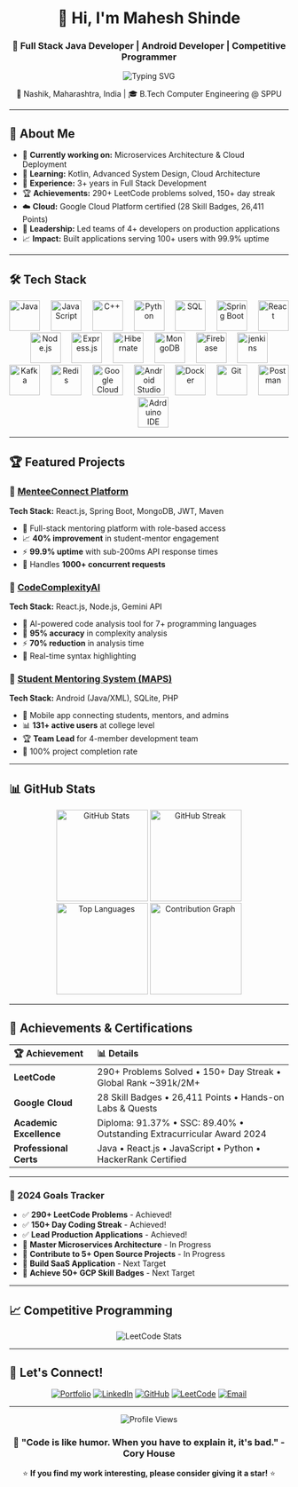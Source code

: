<div align="center">
  <h1>👋 Hi, I'm Mahesh Shinde</h1>
  <h3>🚀 Full Stack Java Developer | Android Developer | Competitive Programmer</h3>
  
  <p>
    <img src="https://readme-typing-svg.herokuapp.com?font=Fira+Code&pause=1000&color=2196F3&center=true&vCenter=true&width=435&lines=Full+Stack+Java+Developer;Android+Application+Developer;Competitive+Programmer;3%2B+Years+Experience;Always+Learning+New+Technologies" alt="Typing SVG" />
  </p>
  
  <p>
    📍 Nashik, Maharashtra, India | 🎓 B.Tech Computer Engineering @ SPPU
  </p>
</div>

---

## 🚀 About Me

- 🔭 **Currently working on:** Microservices Architecture & Cloud Deployment
- 🌱 **Learning:** Kotlin, Advanced System Design, Cloud Architecture
- 💼 **Experience:** 3+ years in Full Stack Development
- 🏆 **Achievements:** 290+ LeetCode problems solved, 150+ day streak
- ☁️ **Cloud:** Google Cloud Platform certified (28 Skill Badges, 26,411 Points)
- 👥 **Leadership:** Led teams of 4+ developers on production applications
- 📈 **Impact:** Built applications serving 100+ users with 99.9% uptime

---

## 🛠️ Tech Stack

<p align="center">
  <img src="https://skillicons.dev/icons?i=java" alt="Java" width="55" height="55"/> &nbsp;&nbsp;&nbsp;
  <img src="https://skillicons.dev/icons?i=js" alt="JavaScript" width="55" height="55"/> &nbsp;&nbsp;&nbsp;
  <img src="https://skillicons.dev/icons?i=cpp" alt="C++" width="55" height="55"/> &nbsp;&nbsp;&nbsp;
  <img src="https://skillicons.dev/icons?i=python" alt="Python" width="55" height="55"/> &nbsp;&nbsp;&nbsp;
  <img src="https://skillicons.dev/icons?i=mysql" alt="SQL" width="55" height="55"/> &nbsp;&nbsp;&nbsp;
  <img src="https://skillicons.dev/icons?i=spring" alt="Spring Boot" width="55" height="55"/> &nbsp;&nbsp;&nbsp;
  <img src="https://skillicons.dev/icons?i=react" alt="React" width="55" height="55"/> &nbsp;&nbsp;&nbsp;
  <img src="https://skillicons.dev/icons?i=nodejs" alt="Node.js" width="55" height="55"/> &nbsp;&nbsp;&nbsp;
  <img src="https://skillicons.dev/icons?i=express" alt="Express.js" width="55" height="55"/> &nbsp;&nbsp;&nbsp;
  <img src="https://skillicons.dev/icons?i=hibernate" alt="Hibernate" width="55" height="55"/> &nbsp;&nbsp;&nbsp;
  <img src="https://skillicons.dev/icons?i=mongodb" alt="MongoDB" width="55" height="55"/> &nbsp;&nbsp;&nbsp;
  <img src="https://skillicons.dev/icons?i=firebase" alt="Firebase" width="55" height="55"/> &nbsp;&nbsp;&nbsp;
  <img src="https://skillicons.dev/icons?i=jenkins" alt="jenkins" width="55" height="55"/> &nbsp;&nbsp;&nbsp;
  <img src="https://skillicons.dev/icons?i=kafka" alt="Kafka" width="55" height="55"/> &nbsp;&nbsp;&nbsp;
  <img src="https://skillicons.dev/icons?i=redis" alt="Redis" width="55" height="55"/> &nbsp;&nbsp;&nbsp;
  <img src="https://skillicons.dev/icons?i=gcp" alt="Google Cloud" width="55" height="55"/> &nbsp;&nbsp;&nbsp;
  <img src="https://skillicons.dev/icons?i=androidstudio" alt="Android Studio" width="55" height="55"/> &nbsp;&nbsp;&nbsp;
  <img src="https://skillicons.dev/icons?i=docker" alt="Docker" width="55" height="55"/> &nbsp;&nbsp;&nbsp;
  <img src="https://skillicons.dev/icons?i=git" alt="Git" width="55" height="55"/> &nbsp;&nbsp;&nbsp;
  <img src="https://skillicons.dev/icons?i=postman" alt="Postman" width="55" height="55"/>  &nbsp;&nbsp;&nbsp;
  <img src="https://skillicons.dev/icons?i=arduino" alt="Adrduino IDE" width="55" height="55"/>
</p>


---

## 🏆 Featured Projects

### 🌟 [MenteeConnect Platform](https://github.com/maheshshinde9100)
**Tech Stack:** React.js, Spring Boot, MongoDB, JWT, Maven
- 🚀 Full-stack mentoring platform with role-based access
- 📈 **40% improvement** in student-mentor engagement
- ⚡ **99.9% uptime** with sub-200ms API response times
- 🔧 Handles **1000+ concurrent requests**

### 🤖 [CodeComplexityAI](https://github.com/maheshshinde9100)
**Tech Stack:** React.js, Node.js, Gemini API
- 🧠 AI-powered code analysis tool for 7+ programming languages
- 🎯 **95% accuracy** in complexity analysis
- ⚡ **70% reduction** in analysis time
- 🎨 Real-time syntax highlighting

### 📱 [Student Mentoring System (MAPS)](https://github.com/maheshshinde9100)
**Tech Stack:** Android (Java/XML), SQLite, PHP
- 👥 Mobile app connecting students, mentors, and admins
- 📊 **131+ active users** at college level
- 🏆 **Team Lead** for 4-member development team
- 🎯 100% project completion rate

---

## 📊 GitHub Stats

<div align="center">
  <img src="https://github-readme-stats.vercel.app/api?username=maheshshinde9100&show_icons=true&theme=tokyonight&hide_border=true&count_private=true" alt="GitHub Stats" height="165"/>
  <img src="https://github-readme-streak-stats.herokuapp.com/?user=maheshshinde9100&theme=tokyonight&hide_border=true" alt="GitHub Streak" height="165"/>
</div>

<div align="center">
  <img src="https://github-readme-stats.vercel.app/api/top-langs/?username=maheshshinde9100&layout=compact&theme=tokyonight&hide_border=true" alt="Top Languages" height="165"/>
  <img src="https://github-readme-activity-graph.vercel.app/graph?username=maheshshinde9100&theme=tokyo-night&hide_border=true&area=true" alt="Contribution Graph" height="165"/>
</div>

---

## 🏅 Achievements & Certifications

<div align="center">

| 🏆 Achievement | 📊 Details |
|:---|:---|
| **LeetCode** | 290+ Problems Solved • 150+ Day Streak • Global Rank ~391k/2M+ |
| **Google Cloud** | 28 Skill Badges • 26,411 Points • Hands-on Labs & Quests |
| **Academic Excellence** | Diploma: 91.37% • SSC: 89.40% • Outstanding Extracurricular Award 2024 |
| **Professional Certs** | Java • React.js • JavaScript • Python • HackerRank Certified |

</div>

---
<!--
## 🎯 Current Focus & Vision

<div align="center">

### 🚀 What I'm Building Right Now

\`\`\`javascript
const currentJourney = {
    architecture: {
        focus: "Microservices & Distributed Systems",
        goal: "Building scalable, fault-tolerant applications",
        impact: "Designing systems that handle millions of requests"
    },
    
    cloud: {
        focus: "Advanced Cloud Deployment Strategies",
        platforms: ["Google Cloud Platform", "AWS", "Docker"],
        achievement: "28 GCP Skill Badges & Growing"
    },
    
    openSource: {
        focus: "Contributing to Developer Community",
        mission: "Sharing knowledge through code & mentorship",
        projects: ["MenteeConnect", "CodeComplexityAI", "More Coming..."]
    },
    
    learning: {
        next: ["Kotlin Mastery", "System Design Patterns", "Cloud Architecture"],
        philosophy: "Every bug is a lesson, every feature is growth",
        motto: "Code with purpose, build with passion! 🔥"
    }
};

// My Developer DNA
const maheshDNA = {
    passion: "Solving complex problems with elegant solutions",
    strength: "Full-stack thinking with attention to detail",
    superpower: "Turning ideas into production-ready applications",
    mission: "Creating technology that makes a difference"
};
\`\`\`

</div> -->

### 🎯 2024 Goals Tracker
- ✅ **290+ LeetCode Problems** - Achieved!
- ✅ **150+ Day Coding Streak** - Achieved!
- ✅ **Lead Production Applications** - Achieved!
- 🔄 **Master Microservices Architecture** - In Progress
- 🔄 **Contribute to 5+ Open Source Projects** - In Progress
- 🎯 **Build SaaS Application** - Next Target
- 🎯 **Achieve 50+ GCP Skill Badges** - Next Target

---

## 📈 Competitive Programming

<div align="center">
  <img src="https://leetcard.jacoblin.cool/code-with-mahesh?theme=dark&font=Sunflower&ext=heatmap" alt="LeetCode Stats"/>
</div>

---

## 🤝 Let's Connect!

<div align="center">
  
[![Portfolio](https://img.shields.io/badge/Portfolio-FF5722?style=for-the-badge&logo=google-chrome&logoColor=white)](https://maheshshinde-dev.vercel.app)
[![LinkedIn](https://img.shields.io/badge/LinkedIn-0077B5?style=for-the-badge&logo=linkedin&logoColor=white)](https://linkedin.com/in/maheshshinde9100)
[![GitHub](https://img.shields.io/badge/GitHub-100000?style=for-the-badge&logo=github&logoColor=white)](https://github.com/maheshshinde9100)
[![LeetCode](https://img.shields.io/badge/LeetCode-FFA116?style=for-the-badge&logo=leetcode&logoColor=black)](https://leetcode.com/code-with-mahesh)
[![Email](https://img.shields.io/badge/Email-D14836?style=for-the-badge&logo=gmail&logoColor=white)](mailto:maheshshinde9100@gmail.com)

</div>

---

<div align="center">
  <img src="https://komarev.com/ghpvc/?username=coder-mahi&color=blueviolet&style=for-the-badge&label=Profile+Views" alt="Profile Views"/>
  
  <h3>💫 "Code is like humor. When you have to explain it, it's bad." - Cory House</h3>
  
  ⭐ **If you find my work interesting, please consider giving it a star!** ⭐
</div>
